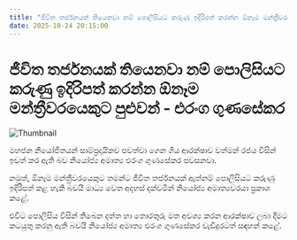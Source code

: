 ```yaml
---
title: "ජීවිත තර්ජනයක් තියෙනවා නම් පොලිසියට කරුණු ඉදිරිපත් කරන්න ඕනෑම මන්ත්‍රීවරයෙකුට පුළුවන් - එරංග ගුණසේකර"
date: 2025-10-24 20:15:00
---
```


# ජීවිත තර්ජනයක් තියෙනවා නම් පොලිසියට කරුණු ඉදිරිපත් කරන්න ඕනෑම මන්ත්‍රීවරයෙකුට පුළුවන් - එරංග ගුණසේකර

![Thumbnail](https://helakuru.sgp1.cdn.digitaloceanspaces.com/esana/images/lib/eranga-gunasekara-tt.jpg)

මහජන නියෝජිතයන් සාම්ප්‍රදායිකව පවත්වා ගෙන ගිය ආරක්ෂාව වත්මන් රජය විසින් ඉවත් කර ඇති බව නියෝජ්‍ය අමාත්‍ය එරංග ගුණසේකර පවසනවා.

නමුත්, ඕනෑම මන්ත්‍රීවරයෙකුට තමන්ට ජීවිත තර්ජනයක් ඇත්නම් පොලිසියට කරුණු ඉදිරිපත් කළ හැකි බවයි මාධ්‍ය වෙත අදහස් දක්වමින් නියෝජ්‍ය අමාත්‍යවරයා ප්‍රකාශ කළේ.

එවිට පොලිසිය විසින් තිබෙන දත්ත හා තොරතුරු මත අවශ්‍ය කරන ආරක්ෂාව ලබා දීමට කටයුතු කරනු ඇති බවයි නියෝජ්‍ය අමාත්‍ය එරංග ගුණසේකර වැඩිදුරටත් සඳහන් කළේ.


